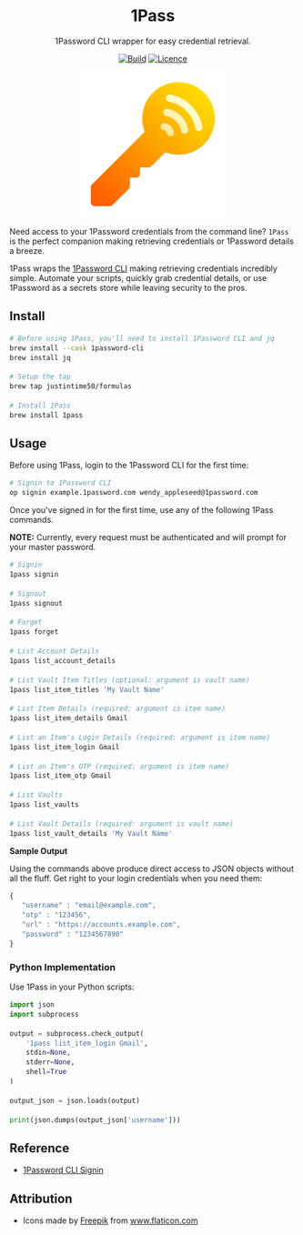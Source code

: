 <div align="center">

# 1Pass

1Password CLI wrapper for easy credential retrieval.

[![Build](https://github.com/Justintime50/1pass/workflows/build/badge.svg)](https://github.com/Justintime50/1pass/actions)
[![Licence](https://img.shields.io/github/license/justintime50/1pass)](LICENSE)

<img src="assets/showcase.png" alt="Showcase">

</div>

Need access to your 1Password credentials from the command line? `1Pass` is the perfect companion making retrieving credentials or 1Password details a breeze.

1Pass wraps the [1Password CLI](https://support.1password.com/command-line/) making retrieving credentials incredibly simple. Automate your scripts, quickly grab credential details, or use 1Password as a secrets store while leaving security to the pros.

## Install

```bash
# Before using 1Pass, you'll need to install 1Password CLI and jq
brew install --cask 1password-cli
brew install jq

# Setup the tap
brew tap justintime50/formulas

# Install 1Pass
brew install 1pass
```

## Usage

Before using 1Pass, login to the 1Password CLI for the first time:

```bash
# Signin to 1Password CLI
op signin example.1password.com wendy_appleseed@1password.com
```

Once you've signed in for the first time, use any of the following 1Pass commands.

**NOTE:** Currently, every request must be authenticated and will prompt for your master password.

```bash
# Signin
1pass signin

# Signout
1pass signout

# Forget
1pass forget

# List Account Details
1pass list_account_details

# List Vault Item Titles (optional: argument is vault name)
1pass list_item_titles 'My Vault Name'

# List Item Details (required: argument is item name)
1pass list_item_details Gmail

# List an Item's Login Details (required: argument is item name)
1pass list_item_login Gmail

# List an Item's OTP (required: argument is item name)
1pass list_item_otp Gmail

# List Vaults
1pass list_vaults

# List Vault Details (required: argument is vault name)
1pass list_vault_details 'My Vault Name'
```

**Sample Output**

Using the commands above produce direct access to JSON objects without all the fluff. Get right to your login credentials when you need them:

```javascript
{
   "username" : "email@example.com",
   "otp" : "123456",
   "url" : "https://accounts.example.com",
   "password" : "1234567890"
}
```

### Python Implementation

Use 1Pass in your Python scripts:

```python
import json
import subprocess

output = subprocess.check_output(
    '1pass list_item_login Gmail',
    stdin=None,
    stderr=None,
    shell=True
)

output_json = json.loads(output)

print(json.dumps(output_json['username']))
```

## Reference

* [1Password CLI Signin](https://support.1password.com/command-line-reference/#signin)

## Attribution

* Icons made by <a href="https://www.freepik.com" title="Freepik">Freepik</a> from <a href="https://www.flaticon.com/" title="Flaticon">www.flaticon.com</a>
